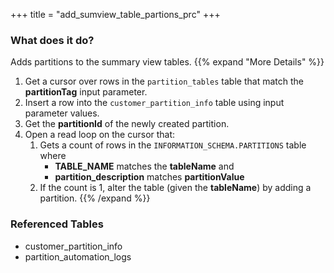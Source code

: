 +++
title = "add_sumview_table_partions_prc"
+++

### What does it do?
Adds partitions to the summary view tables.
{{% expand "More Details" %}}
1. Get a cursor over rows in the `partition_tables` table that match the **partitionTag** input parameter.
2. Insert a row into the `customer_partition_info` table using input parameter values.
3. Get the **partitionId** of the newly created partition.
4. Open a read loop on the cursor that:
   1. Gets a count of rows in the `INFORMATION_SCHEMA.PARTITIONS` table where
      - **TABLE_NAME** matches the **tableName** and 
      - **partition_description** matches **partitionValue**
   2. If the count is 1, alter the table (given the **tableName**) by adding a partition.
{{% /expand %}}

### Referenced Tables
- customer_partition_info
- partition_automation_logs

